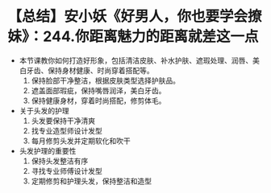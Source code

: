 # 【总结】安小妖《好男人，你也要学会撩妹》：244.你距离魅力的距离就差这一点

-   本节课教你如何打造好形象，包括清洁皮肤、补水护肤、遮瑕处理、润唇、美白牙齿、保持身材健康、时尚穿着搭配等。
    1.  保持脸部干净整洁，根据皮肤类型选择护肤品。
    2.  遮盖面部瑕疵，保持嘴唇润泽，美白牙齿。
    3.  保持健康身材，穿着时尚搭配，修剪体毛。
-   关于头发的护理
    1.  头发要保持干净清爽
    2.  找专业造型师设计发型
    3.  每月修剪头发并定期软化和吹干
-   头发护理的重要性
    1.  保持头发整洁有序
    2.  寻找专业师傅设计发型
    3.  定期修剪和护理头发，保持整洁和造型